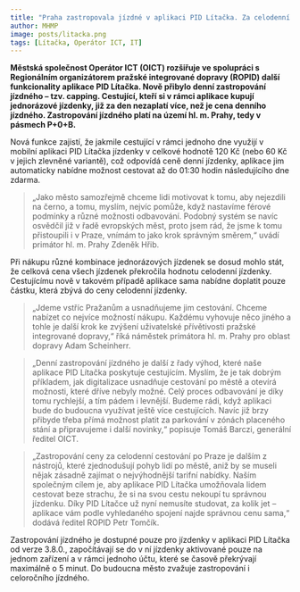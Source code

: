 ```yaml
---
title: "Praha zastropovala jízdné v aplikaci PID Lítačka. Za celodenní jízdné lidé nezaplatí více než 120 korun"
author: MHMP
image: posts/litacka.png
tags: [Lítačka, Operátor ICT, IT]
---
```


**Městská společnost Operátor ICT (OICT) rozšiřuje ve spolupráci s Regionálním organizátorem pražské integrované dopravy (ROPID) další funkcionality aplikace PID Lítačka. Nově přibylo denní zastropování jízdného – tzv. capping. Cestující, kteří si v rámci aplikace kupují jednorázové jízdenky, již za den nezaplatí více, než je cena denního jízdného. Zastropování jízdného platí na území hl. m. Prahy, tedy v pásmech P+0+B.**

Nová funkce zajistí, že jakmile cestující v rámci jednoho dne využijí v mobilní aplikaci PID Lítačka jízdenky v celkové hodnotě 120 Kč (nebo 60 Kč v jejich zlevněné variantě), což odpovídá ceně denní jízdenky, aplikace jim automaticky nabídne možnost cestovat až do 01:30 hodin následujícího dne zdarma.

>„Jako město samozřejmě chceme lidi motivovat k tomu, aby nejezdili na černo, a tomu, myslím, nejvíc pomůže, když nastavíme férové podmínky a různé možnosti odbavování. Podobný systém se navíc osvědčil již v řadě evropských měst, proto jsem rád, že jsme k tomu přistoupili i v Praze, vnímám to jako krok správným směrem,“ uvádí primátor hl. m. Prahy Zdeněk Hřib.

Při nákupu různé kombinace jednorázových jízdenek se dosud mohlo stát, že celková cena všech jízdenek překročila hodnotu celodenní jízdenky. Cestujícímu nově v takovém případě aplikace sama nabídne doplatit pouze částku, která zbývá do ceny celodenní jízdenky.  

>„Jdeme vstříc Pražanům a usnadňujeme jim cestování. Chceme nabízet co nejvíce možností nákupu. Každému vyhovuje něco jiného a tohle je další krok ke zvýšení uživatelské přívětivosti pražské integrované dopravy,“ říká náměstek primátora hl. m. Prahy pro oblast dopravy Adam Scheinherr.

>„Denní zastropování jízdného je další z řady výhod, které naše aplikace PID Lítačka poskytuje cestujícím. Myslím, že je tak dobrým příkladem, jak digitalizace usnadňuje cestování po městě a otevírá možnosti, které dříve nebyly možné. Celý proces odbavování je díky tomu rychlejší, a tím pádem i levnější. Budeme rádi, když aplikaci bude do budoucna využívat ještě více cestujících. Navíc již brzy přibyde třeba přímá možnost platit za parkování v zónách placeného stání a připravujeme i další novinky,“ popisuje Tomáš Barczi, generální ředitel OICT.

>„Zastropování ceny za celodenní cestování po Praze je dalším z nástrojů, které zjednodušují pohyb lidí po městě, aniž by se museli nějak zásadně zajímat o nejvýhodnější tarifní nabídky. Naším společným cílem je, aby aplikace PID Lítačka umožňovala lidem cestovat beze strachu, že si na svou cestu nekoupí tu správnou jízdenku. Díky PID Lítačce už nyní nemusíte studovat, za kolik jet – aplikace vám podle vyhledaného spojení najde správnou cenu sama,“ dodává ředitel ROPID Petr Tomčík.   

Zastropování jízdného je dostupné pouze pro jízdenky v aplikaci PID Lítačka od verze 3.8.0., započítávají se do v ní jízdenky aktivované pouze na jednom zařízení a v rámci jednoho účtu, které se časově překrývají maximálně o 5 minut. Do budoucna město zvažuje zastropování i celoročního jízdného.